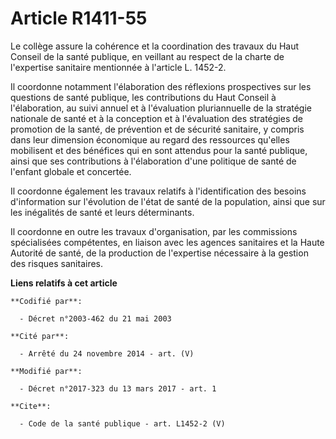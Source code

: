 # Article R1411-55

Le collège assure la cohérence et la coordination des travaux du Haut Conseil de la santé publique, en veillant au respect de
la charte de l'expertise sanitaire mentionnée à l'article L. 1452-2. 

Il coordonne notamment l'élaboration des réflexions prospectives sur les questions de santé publique, les contributions du
Haut Conseil à l'élaboration, au suivi annuel et à l'évaluation pluriannuelle de la stratégie nationale de santé et à la
conception et à l'évaluation des stratégies de promotion de la santé, de prévention et de sécurité sanitaire, y compris dans
leur dimension économique au regard des ressources qu'elles mobilisent et des bénéfices qui en sont attendus pour la santé
publique, ainsi que ses contributions à l'élaboration d'une politique de santé de l'enfant globale et concertée. 

Il coordonne également les travaux relatifs à l'identification des besoins d'information sur l'évolution de l'état de santé
de la population, ainsi que sur les inégalités de santé et leurs déterminants. 

Il coordonne en outre les travaux d'organisation, par les commissions spécialisées compétentes, en liaison avec les agences
sanitaires et la Haute Autorité de santé, de la production de l'expertise nécessaire à la gestion des risques sanitaires.

**Liens relatifs à cet article**

	**Codifié par**:

	  - Décret n°2003-462 du 21 mai 2003

	**Cité par**:

	  - Arrêté du 24 novembre 2014 - art. (V)

	**Modifié par**:

	  - Décret n°2017-323 du 13 mars 2017 - art. 1

	**Cite**:

	  - Code de la santé publique - art. L1452-2 (V)
